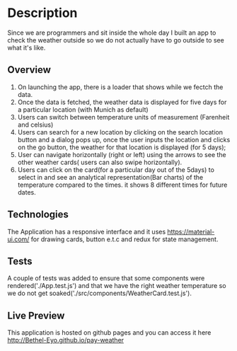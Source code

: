 # Description

Since we are programmers and sit inside the whole day I built an app to check the weather outside so we do not actually have to go outside to see what it's like.

## Overview

1. On launching the app, there is a loader that shows while we fectch the data.
2. Once the data is fetched, the weather data is displayed for five days for a particular location (with Munich as default)
3. Users can switch between temperature units of measurement (Farenheit and celsius)
4. Users can search for a new location by clicking on the search location button and a dialog pops up, once the user inputs the location and clicks on the go button, the weather for that location is displayed (for 5 days);
5. User can navigate horizontally (right or left) using the arrows to see the other weather cards( users can also swipe horizontally).
6. Users can click on the card(for a particular day out of the 5days) to select in and see an analytical representation(Bar charts) of the temperature compared to the times. it shows 8 different times for future dates.

## Technologies

 The Application has a responsive interface and it uses https://material-ui.com/ for drawing cards, button e.t.c and redux for state management.

## Tests
A couple of tests was added to ensure that some components were rendered('./App.test.js') and that we have the right weather temperature so we do not get soaked('./src/components/WeatherCard.test.js').

## Live Preview
This application is hosted on github pages and you can access it here http://Bethel-Eyo.github.io/pay-weather
